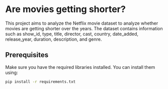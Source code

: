 # Are movies getting shorter?

This project aims to analyze the Netflix movie dataset to analyze whether movies are getting shorter over the years. The dataset contains information such as show_id, type, title, director, cast, country, date_added, release_year, duration, description, and genre.

## Prerequisites

Make sure you have the required libraries installed. You can install them using: 

```bash
pip install -r requirements.txt